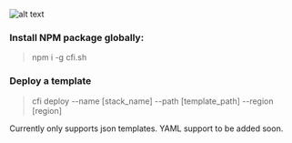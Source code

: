 
![alt text](https://user-images.githubusercontent.com/46061162/50387635-19e89c00-06b6-11e9-9c6e-eae089a35d0e.png)

### Install NPM package globally:
> npm i -g cfi.sh

### Deploy a template
> cfi deploy --name [stack_name] --path [template_path] --region [region]

Currently only supports json templates. YAML support to be added soon.
